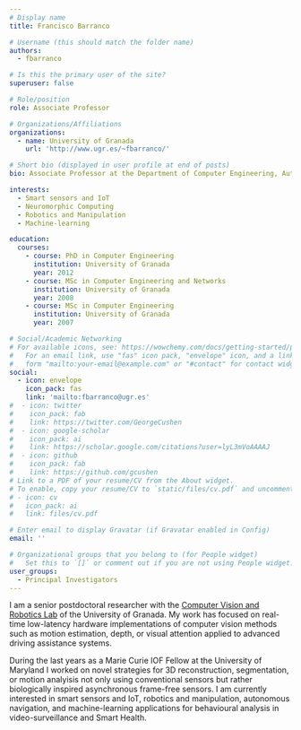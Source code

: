 ```yaml
---
# Display name
title: Francisco Barranco

# Username (this should match the folder name)
authors:
  - fbarranco

# Is this the primary user of the site?
superuser: false

# Role/position
role: Associate Professor

# Organizations/Affiliations
organizations:
  - name: University of Granada
    url: 'http://www.ugr.es/~fbarranco/'

# Short bio (displayed in user profile at end of posts)
bio: Associate Professor at the Department of Computer Engineering, Automation and Robotics, Principal Investigator at the Applied Computational Neuroscience Group and the Computer Vision and Robotics Lab of the University of Granada.

interests:
  - Smart sensors and IoT
  - Neuromorphic Computing
  - Robotics and Manipulation
  - Machine-learning

education:
  courses:
    - course: PhD in Computer Engineering
      institution: University of Granada
      year: 2012
    - course: MSc in Computer Engineering and Networks
      institution: University of Granada
      year: 2008
    - course: MSc in Computer Engineering
      institution: University of Granada
      year: 2007

# Social/Academic Networking
# For available icons, see: https://wowchemy.com/docs/getting-started/page-builder/#icons
#   For an email link, use "fas" icon pack, "envelope" icon, and a link in the
#   form "mailto:your-email@example.com" or "#contact" for contact widget.
social:
  - icon: envelope
    icon_pack: fas
    link: 'mailto:fbarranco@ugr.es'
#  - icon: twitter
#    icon_pack: fab
#    link: https://twitter.com/GeorgeCushen
#  - icon: google-scholar
#    icon_pack: ai
#    link: https://scholar.google.com/citations?user=lyL3mVoAAAAJ
#  - icon: github
#    icon_pack: fab
#    link: https://github.com/gcushen
# Link to a PDF of your resume/CV from the About widget.
# To enable, copy your resume/CV to `static/files/cv.pdf` and uncomment the lines below.
# - icon: cv
#   icon_pack: ai
#   link: files/cv.pdf

# Enter email to display Gravatar (if Gravatar enabled in Config)
email: ''

# Organizational groups that you belong to (for People widget)
#   Set this to `[]` or comment out if you are not using People widget.
user_groups:
  - Principal Investigators
---
```


I am a senior postdoctoral researcher with the [Computer Vision and Robotics Lab](http://www.ugr.es/~cvrlab/) of the University of Granada. My work has focused on real-time low-latency hardware implementations of computer vision methods such as motion estimation, depth, or visual attention applied to advanced driving assistance systems.

During the last years as a Marie Curie IOF Fellow at the University of Maryland I worked on novel strategies for 3D reconstruction, segmentation, or motion analyisis not only using conventional sensors but rather biologically inspired asynchronous frame-free sensors. I am currently interested in smart sensors and IoT, robotics and manipulation, autonomous navigation, and machine-learning applications for behavioural analysis in video-surveillance and Smart Health.
